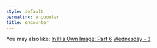 ```yaml
---
style: default
permalink: encounter
title: encounter
---
```

You may also like:
[In His Own Image: Part 6](http://scp-wiki.net/in-his-own-image-part-6)
[Wednesday - 3](http://scp-wiki.net/wednesday-3)